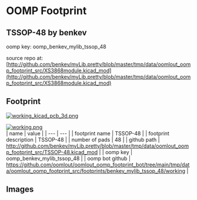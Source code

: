 # OOMP Footprint  
## TSSOP-48  by benkev  
  
oomp key: oomp_benkev_mylib_tssop_48  
  
source repo at: [http://github.com/benkev/myLib.pretty/blob/master/tmp/data/oomlout_oomp_footprint_src/XS3868module.kicad_mod](http://github.com/benkev/myLib.pretty/blob/master/tmp/data/oomlout_oomp_footprint_src/XS3868module.kicad_mod)  
## Footprint  
  
[![working_kicad_pcb_3d.png](working_kicad_pcb_3d_600.png)](working_kicad_pcb_3d.png)  
  
[![working.png](working_600.png)](working.png)  
| name | value | 
| --- | --- | 
| footprint name | TSSOP-48 | 
| footprint description | TSSOP-48 | 
| number of pads | 48 | 
| github path | http://github.com/benkev/myLib.pretty/blob/master/tmp/data/oomlout_oomp_footprint_src/TSSOP-48.kicad_mod | 
| oomp key | oomp_benkev_mylib_tssop_48 | 
| oomp bot github | https://github.com/oomlout/oomlout_oomp_footprint_bot/tree/main/tmp/data/oomlout_oomp_footprint_src/footprints/benkev_mylib_tssop_48/working | 
## Images  
